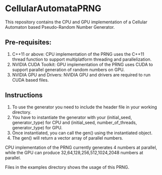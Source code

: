 # CellularAutomataPRNG

This repository contains the CPU and GPU implementation of a Cellular Automaton based Pseudo-Random Number Generator.

## Pre-requisites:
1) C++11 or above:
  CPU implementation of the PRNG uses the C++11 thread function to support multiplatform threading and parallelization.
2) NVIDIA CUDA Toolkit:
  GPU implementation of the PRNG uses CUDA to support parallel generation of random numbers on GPU.
3) NVIDIA GPU and Drivers:
  NVIDIA GPU and drivers are required to run CUDA based files.
  

## Instructions
1) To use the generator you need to include the header file in your working directory.
2) You have to instantiate the generator with your (initial_seed, generator_type) for CPU and (initial_seed, number_of_threads, generator_type) for GPU.
3) Once instantiated, you can call the gen() using the instantiated object.
4) The gen() will return a vector array of parallel numbers.

CPU implementation of the PRNG currently generates 4 numbers at parallel, while the GPU can produce 32,64,128,256,512,1024,2048 numbers at parallel.

Files in the examples directory shows the usage of this PRNG.
